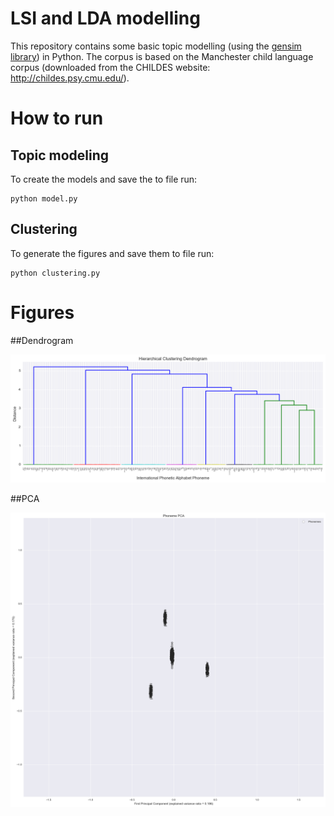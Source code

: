# LSI and LDA modelling
This repository contains some basic topic modelling (using the [gensim library](http://radimrehurek.com/gensim/)) in Python.
The corpus is based on the Manchester child language corpus (downloaded from the CHILDES website: http://childes.psy.cmu.edu/).

# How to run

## Topic modeling
To create the models and save the to file run:
```
python model.py
```

## Clustering
To generate the figures and save them to file run: 

```
python clustering.py
```

# Figures
##Dendrogram

![Dendrogram](https://raw.githubusercontent.com/oliviaguest/topic-model/master/dendrogram.png)

##PCA

![Dendrogram](https://raw.githubusercontent.com/oliviaguest/topic-model/master/pca.png)
